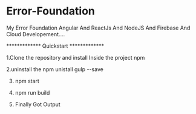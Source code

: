 # Error-Foundation
My Error Foundation Angular And ReactJs And NodeJS And Firebase And Cloud Developement....



************* Quickstart *************


1.Clone the repository and install Inside the project npm

2.uninstall the npm unistall gulp --save

3. npm start

4. npm run build

5. Finally Got Output
